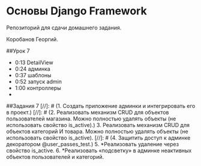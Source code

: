 # Основы Django Framework

Репозиторий для сдачи домашнего задания.

Коробанов Георгий.

##Урок 7
* 0:13 DetailView
* 0:24 админка
* 0:37 шаблоны
* 0:52 запуск admin
* 1:00 контроллеры
* 

##Задания 7
[//]: # (1. Создать приложение админки и интегрировать его в проект.)
[//]: # (2. Реализовать механизм CRUD для объектов пользователей магазина. Можно полностью удалять объекты &#40;не использовать свойство is_active&#41;.)
3. Реализовать механизм CRUD для объектов категорий И товара. Можно полностью удалять объекты (не использовать свойство is_active).
[//]: # (4. Защитить доступ к админке декоратором @user_passes_test.)
5. *Реализовать удаление через свойство is_active.
6. *Реализовать «подсветку» в админке неактивных объектов пользователей и категорий.

[comment]: <> (##Задания 3)
[comment]: <> (1. Создать модель пользователя в проекте. Обязательно добавить поле с изображением и возраст . Выполнить настройки в файле конфигурации.)
[comment]: <> (2. Реализовать механизм аутентификации и авторизации в проекте.)
[comment]: <> (3. Реализовать механизм регистрации пользователя. И не забыть добавить logout)
[comment]: <> (4. Создать base.html для login.html и register.html в templates папке приложения authapp.)
[comment]: <> (* ##Урок 4)
[comment]: <> (* Создание приложения authapp, подключение модели)
[comment]: <> (* Создание модели User, изменение структуры urls)
[comment]: <> (* Регистрация приложения в admin)
[comment]: <> (* Обновление базы данных)
[comment]: <> (* Создание шаблонов и форм в authapp)
[comment]: <> (* Создание views, редактирование urls)
[comment]: <> (* Форма для регистрации)
[comment]: <> (* Шаблон и отображение регистрации)
[comment]: <> (* Добавление logout и ссылки на admin)
[comment]: <> (##Задания 4)
[comment]: <> (1. Создать модель пользователя в проекте. Обязательно добавить поле с изображением и возраст . Выполнить настройки в файле конфигурации.)
[comment]: <> (2. Реализовать механизм аутентификации и авторизации в проекте.)
[comment]: <> (3. Реализовать механизм регистрации пользователя. И не забыть добавить logout)
[comment]: <> (4. Создать base.html для login.html и register.html в templates папке приложения authapp.)
[comment]: <> (5. *Разобраться с механизмом валидации данных формы. Создать свои валидаторы.)
[comment]: <> (##Урок 5)
[comment]: <> (* 0:17 validator clean_username)
[comment]: <> (* 0:37 errors form.non_field_errors)
[comment]: <> (* 0:47 error | escape)
[comment]: <> (* 0:50 messages)
[comment]: <> (* 0:56 profile)
[comment]: <> (* 1:10 form template)
[comment]: <> (* 1:20 view instance)
[comment]: <> (* 1:24 фото пользователя)
[comment]: <> (* 1:27 post hw token multi-data url)
[comment]: <> (* 1:34 baskets)
[comment]: <> (* 1:49 backet_add)
[comment]: <> (* 2:07 sum)
[comment]: <> (* 2:15 basket_remove)
[comment]: <> (* 2:19 @login_required)
[comment]: <> (##Задания 5)
[comment]: <> (1. Реализовать механизм редактирования информации о пользователе &#40;личный кабинет&#41; в проекте. Обязательно реализовать механизм загрузки аватара пользователя и валидация на форме.)
[comment]: <> (2. Добавиь обработку ошибок для страниц авторизации и регистрации. И добавить сообщения об успешних действиях.)
[comment]: <> (3. Создать приложение корзины. Создать новую модель для корзины.)
[comment]: <> (4. Добавить включенный шаблон basket.html в profile.html. Реализовать вывод товаров корзины.)
[comment]: <> (5. Реализовать механизм добавления и удаление товара корзины.)
[comment]: <> (6. Создать метод sum&#40;&#41;, который будет отвечать за вывод итоговой стоимости для товара.)
[comment]: <> (7. Написать в модели корзины методы для определения общего количества и стоимости добавленных товаров. Вывести эти величины в шаблоне.)
[comment]: <> (8. *Добавить обработку ошибок для страницы профиля &#40;личного кабинета&#41;. И добавить сообщения об успешних действиях.)
[comment]: <> (##Урок 6)
[comment]: <> (* 0:13 total and sum)
[comment]: <> (* 0:19 property)
[comment]: <> (* 0:20 успешно сохранили профиль html)
[comment]: <> (* 0:30 message.success)
[comment]: <> (* 0:47 styles)
[comment]: <> (* 0:54 AJAX)
[comment]: <> (* 0:56 basket.js)
[comment]: <> (* 1:11 basket_edit)
[comment]: <> (* 1:21 send command from ajax)
[comment]: <> (* 1:35 ДЗ)
[comment]: <> (* 1:43 AJAX для добавления в корзину)
[comment]: <> (##Задания 6)
[comment]: <> (1. Добавить к модели корзины методы total_sum,&#40;&#41; и total_quantity&#40;&#41; и вывести в меню количество товара и их полную стоимость.)
[comment]: <> (2. Защитить доступ к корзине и личному кабинету декоратором @login_required.)
[comment]: <> (3. Реализовать асинхронное редактирование количества товаров в корзине при помощи AJAX.)
[comment]: <> (4. Сделать шаблон для детализации товара *)